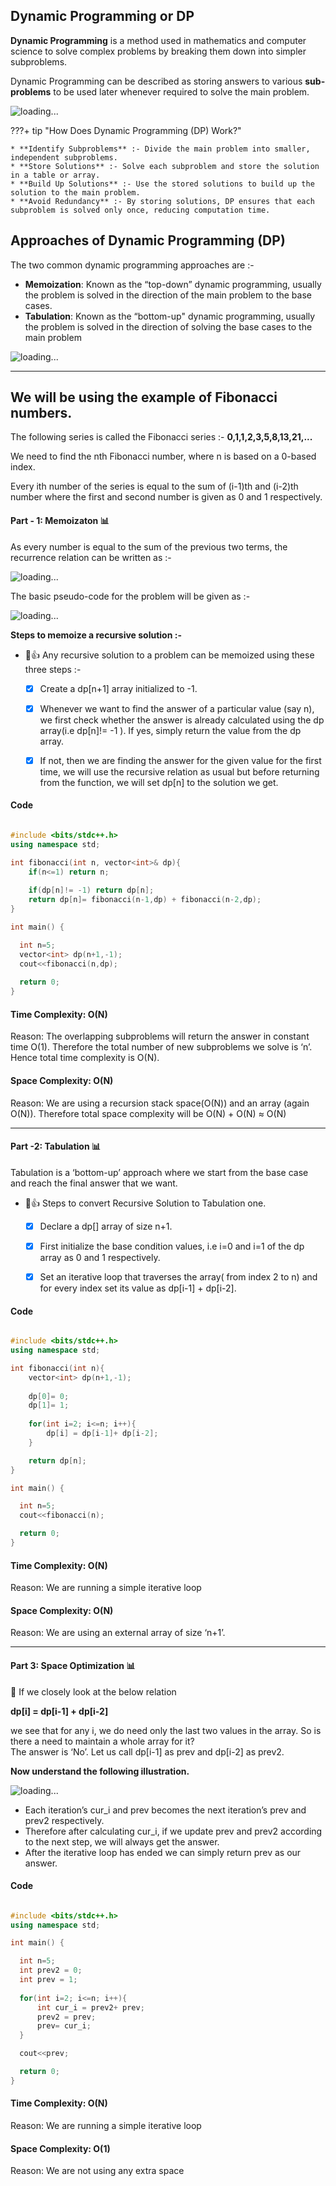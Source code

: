 ## Dynamic Programming or DP

**Dynamic Programming** is a method used in mathematics and computer science to solve complex problems by breaking them down into simpler subproblems.

Dynamic Programming can be described as storing answers to various **sub-problems** to be used later whenever required to solve the main problem.


![loading...](../../images/dsa/dp/dynamic-programming.webp)



???+ tip "How Does Dynamic Programming (DP) Work?"

    * **Identify Subproblems** :- Divide the main problem into smaller, independent subproblems.
    * **Store Solutions** :- Solve each subproblem and store the solution in a table or array.
    * **Build Up Solutions** :- Use the stored solutions to build up the solution to the main problem.
    * **Avoid Redundancy** :- By storing solutions, DP ensures that each subproblem is solved only once, reducing computation time.


## Approaches of Dynamic Programming (DP)

The two common dynamic programming approaches are :-

* **Memoization**: Known as the “top-down” dynamic programming, usually the problem is solved in the direction of the main problem to the base cases.
* **Tabulation**: Known as the “bottom-up" dynamic programming, usually the problem is solved in the direction of solving the base cases to the main problem


![loading...](../../images/dsa/dp/Tabulation-vs-Memoization-1.png)


---

## We will be using the example of Fibonacci numbers.


The following series is called the Fibonacci series :- **0,1,1,2,3,5,8,13,21,...**

We need to find the nth Fibonacci number, where n is based on a 0-based index.

Every ith number of the series is equal to the sum of (i-1)th and (i-2)th number where the first and second number is given as 0 and 1 respectively.


#### Part - 1: Memoizaton :bar_chart:

As every number is equal to the sum of the previous two terms, the recurrence relation can be written as :-

![loading...](../../images/dsa/dp/rec-relation.jpg)

The basic pseudo-code for the problem will be given as :-

![loading...](../../images/dsa/dp/pseudo.jpg)


**Steps to memoize a recursive solution :-**


- 💯👍 Any recursive solution to a problem can be memoized using these three steps :-

    * [x] Create a dp[n+1] array initialized to -1.
    * [x] Whenever we want to find the answer of a particular value (say n), we first check whether the answer is already calculated using the dp array(i.e dp[n]!= -1 ). If yes, simply return the value from the dp array.
    * [x] If not, then we are finding the answer for the given value for the first time, we will use the recursive relation as usual but before returning from the function, we will set dp[n] to the solution we get.


#### Code

```cpp

#include <bits/stdc++.h>
using namespace std;

int fibonacci(int n, vector<int>& dp){
    if(n<=1) return n;
    
    if(dp[n]!= -1) return dp[n];
    return dp[n]= fibonacci(n-1,dp) + fibonacci(n-2,dp);
}

int main() {

  int n=5;
  vector<int> dp(n+1,-1);
  cout<<fibonacci(n,dp);
  
  return 0;
}


```
#### Time Complexity: O(N)

Reason: The overlapping subproblems will return the answer in constant time O(1). Therefore the total number of new subproblems we solve is ‘n’. Hence total time complexity is O(N).

#### Space Complexity: O(N)

Reason: We are using a recursion stack space(O(N)) and an array (again O(N)). Therefore total space complexity will be O(N) + O(N) ≈ O(N)


---

#### Part -2: Tabulation :bar_chart:

Tabulation is a ‘bottom-up’ approach where we start from the base case and reach the final answer that we want.

- 💯👍 Steps to convert Recursive Solution to Tabulation one.

    * [x] Declare a dp[] array of size n+1.
    * [x] First initialize the base condition values, i.e i=0 and i=1 of the dp array as 0 and 1 respectively.
    * [x] Set an iterative loop that traverses the array( from index 2 to n) and for every index set its value as dp[i-1] + dp[i-2]. 


#### Code

```cpp

#include <bits/stdc++.h>
using namespace std;

int fibonacci(int n){
    vector<int> dp(n+1,-1);
    
    dp[0]= 0;
    dp[1]= 1;
    
    for(int i=2; i<=n; i++){
        dp[i] = dp[i-1]+ dp[i-2];
    }

    return dp[n];
}

int main() {

  int n=5;
  cout<<fibonacci(n);

  return 0;
}


```

#### Time Complexity: O(N)

Reason: We are running a simple iterative loop

#### Space Complexity: O(N)

Reason: We are using an external array of size ‘n+1’.


---

#### Part 3: Space Optimization :bar_chart:

🤔 If we closely look at the below relation

**dp[i] =  dp[i-1] + dp[i-2]**

we see that for any i, we do need only the last two values in the array. So is there a need to maintain a whole array for it? 
<br>
The answer is ‘No’. Let us call dp[i-1] as prev and dp[i-2] as prev2.

**Now understand the following illustration.**


![loading...](../../images/dsa/dp/sol-3.jpg)

* Each iteration’s cur_i and prev becomes the next iteration’s prev and prev2 respectively.
* Therefore after calculating cur_i, if we update prev and prev2 according to the next step, we will always get the answer. 
* After the iterative loop has ended we can simply return prev as our answer.

#### Code

```cpp

#include <bits/stdc++.h>
using namespace std;

int main() {

  int n=5;
  int prev2 = 0;
  int prev = 1;
  
  for(int i=2; i<=n; i++){
      int cur_i = prev2+ prev;
      prev2 = prev;
      prev= cur_i;
  }

  cout<<prev;

  return 0;
}


```

#### Time Complexity: O(N)

Reason: We are running a simple iterative loop

#### Space Complexity: O(1)

Reason: We are not using any extra space


